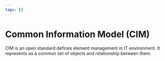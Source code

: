 ```yaml
---
tags: []
---
```


# Common Information Model (CIM)

CIM is an open standard defines element management in IT environment. It
represents as a common set of objects and relationship between them.
